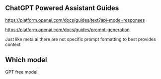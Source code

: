 ## ChatGPT Powered Assistant Guides

https://platform.openai.com/docs/guides/text?api-mode=responses

https://platform.openai.com/docs/guides/prompt-generation

Just like meta ai there are not specific prompt formatting to best provides context

## Which model

GPT free model
